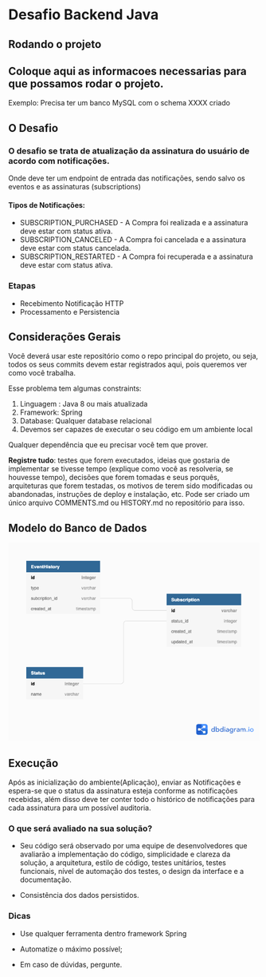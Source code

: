 # Desafio Backend Java

## Rodando o projeto

## Coloque aqui as informacoes necessarias para que possamos rodar o projeto.
Exemplo: Precisa ter um banco MySQL com o schema XXXX criado


## O Desafio
### O desafio se trata de atualização da assinatura do usuário de acordo com notificações.

Onde deve ter um endpoint de entrada das notificações, sendo salvo os eventos e as assinaturas (subscriptions)

#### Tipos de Notificações:

-  SUBSCRIPTION_PURCHASED - A Compra foi realizada e a assinatura deve estar com status ativa.
-  SUBSCRIPTION_CANCELED - A Compra foi cancelada e a assinatura deve estar com status cancelada.
-  SUBSCRIPTION_RESTARTED - A Compra foi recuperada e a assinatura deve estar com status ativa.


### Etapas

- Recebimento Notificação HTTP
- Processamento e Persistencia

## Considerações Gerais
Você deverá usar este repositório como o repo principal do projeto, ou seja,
todos os seus commits devem estar registrados aqui, pois queremos ver como
você trabalha.

Esse problema tem algumas constraints:

1. Linguagem : Java 8 ou mais atualizada
2. Framework: Spring
3. Database: Qualquer database relacional
4. Devemos ser capazes de executar o seu código em um ambiente local

Qualquer dependência que eu precisar você tem que prover.

**Registre tudo**: testes que forem executados, ideias que gostaria de
implementar se tivesse tempo (explique como você as resolveria, se houvesse
tempo), decisões que forem tomadas e seus porquês, arquiteturas que forem
testadas, os motivos de terem sido modificadas ou abandonadas, instruções de
deploy e instalação, etc. Pode ser criado um único arquivo COMMENTS.md ou HISTORY.md no
repositório para isso.

## Modelo do Banco de Dados
![Modelo](img/database_model.png)

## Execução
Após as inicialização do ambiente(Aplicação), enviar as Notificações e espera-se que o status da assinatura esteja conforme as notificações recebidas, além disso deve ter conter todo o histórico de notificações para cada assinatura para um possível auditoria.


### O que será avaliado na sua solução?

-  Seu código será observado por uma equipe de desenvolvedores que avaliarão a
   implementação do código, simplicidade e clareza da solução, a arquitetura,
   estilo de código, testes unitários, testes funcionais, nível de automação
   dos testes, o design da interface e a documentação.
   
- Consistência dos dados persistidos.


### Dicas

- Use qualquer ferramenta dentro framework Spring

- Automatize o máximo possível;

- Em caso de dúvidas, pergunte.